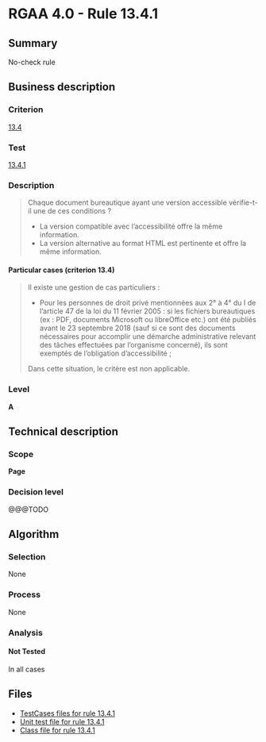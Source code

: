 # RGAA 4.0 - Rule 13.4.1

## Summary

No-check rule

## Business description

### Criterion

[13.4](https://www.numerique.gouv.fr/publications/rgaa-accessibilite/methode/criteres/#crit-13-4)

### Test

[13.4.1](https://www.numerique.gouv.fr/publications/rgaa-accessibilite/methode/criteres/#test-13-4-1)

### Description

> Chaque document bureautique ayant une version accessible vérifie-t-il une de ces conditions ?
> 
> * La version compatible avec l’accessibilité offre la même information.
> * La version alternative au format HTML est pertinente et offre la même information.

#### Particular cases (criterion 13.4)

> Il existe une gestion de cas particuliers :
> 
> * Pour les personnes de droit privé mentionnées aux 2° à 4° du I de l’article 47 de la loi du 11 février 2005 : si les fichiers bureautiques (ex : PDF, documents Microsoft ou libreOffice etc.) ont été publiés avant le 23 septembre 2018 (sauf si ce sont des documents nécessaires pour accomplir une démarche administrative relevant des tâches effectuées par l’organisme concerné), ils sont exemptés de l’obligation d’accessibilité ;
> 
> Dans cette situation, le critère est non applicable.

### Level

**A**


## Technical description

### Scope

**Page**

### Decision level

@@@TODO


## Algorithm

### Selection

None

### Process

None

### Analysis

#### Not Tested

In all cases


## Files

- [TestCases files for rule 13.4.1](https://gitlab.com/asqatasun/Asqatasun/-/tree/v5/rules/rules-rgaa4.0/src/test/resources/testcases/rgaa40/Rgaa40Rule130401/)
- [Unit test file for rule 13.4.1](https://gitlab.com/asqatasun/Asqatasun/-/blob/v5/rules/rules-rgaa4.0/src/test/java/org/asqatasun/rules/rgaa40/Rgaa40Rule130401Test.java)
- [Class file for rule 13.4.1](https://gitlab.com/asqatasun/Asqatasun/-/blob/v5/rules/rules-rgaa4.0/src/main/java/org/asqatasun/rules/rgaa40/Rgaa40Rule130401.java)


